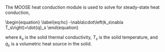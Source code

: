The MOOSE heat conduction module is used to solve for steady-state heat conduction,

\begin{equation}
\label{eq:hc}
-\nabla\cdot\left(k_s\nabla T_s\right)=\dot{q}_s
\end{equation}

where $k_s$ is the solid thermal conductivity, $T_s$ is the solid temperature, and $\dot{q}_s$ is
a volumetric heat source in the solid.

